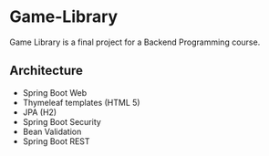 # Game-Library
Game Library is a final project for a Backend Programming course.

## Architecture
- Spring Boot Web
- Thymeleaf templates (HTML 5)
- JPA (H2)
- Spring Boot Security
- Bean Validation
- Spring Boot REST
